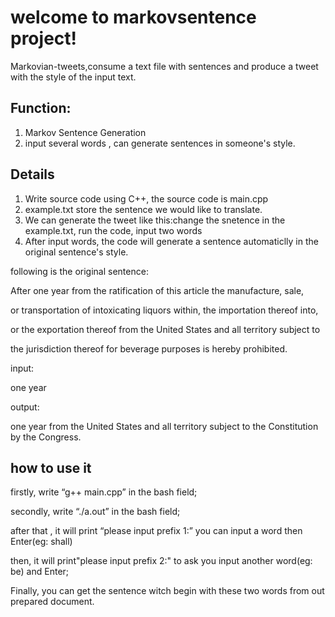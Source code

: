 # welcome to markovsentence project!

Markovian-tweets,consume a text file with sentences and produce a tweet with the style of the input text.

## Function:
1. Markov Sentence Generation
2. input several words , can generate sentences in someone's style.

## Details
1. Write source code using C++, the source code is main.cpp 
2. example.txt store the sentence we would like to translate.
3. We can generate the tweet like this:change the snetence in the example.txt, run the code, input two words 
4. After input words, the code will generate a sentence automaticlly in the original sentence's style.

following is the original sentence:

 After one year from the ratification of this article the manufacture, sale,
 
or transportation of intoxicating liquors within, the importation thereof into,

or the exportation thereof from the United States and all territory subject to

the jurisdiction thereof for beverage purposes is hereby prohibited.

input: 

one year

output:

one year from the United States and all territory subject to the Constitution by the Congress.

## how to use it

firstly, write “g++ main.cpp” in the bash field;

secondly, write “./a.out” in the bash field;

after that , it will print “please input prefix 1:” you can input a word then Enter(eg: shall)

then, it will print"please input prefix 2:" to ask you input another word(eg: be) and Enter;

Finally, you can get the sentence witch begin with these two words from out prepared document.



